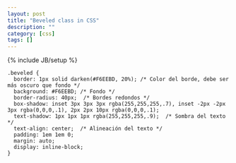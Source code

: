 ```yaml
---
layout: post
title: "Beveled class in CSS"
description: ""
category: [css]
tags: []
---
```

{% include JB/setup %}

    .beveled {
      border: 1px solid darken(#F6EEBD, 20%); /* Color del borde, debe ser más oscuro que fondo */
      background: #F6EEBD; /* Fondo */
      border-radius: 40px;  /* Bordes redondos */
      box-shadow: inset 3px 3px 3px rgba(255,255,255,.7), inset -2px -2px 3px rgba(0,0,0,.1), 2px 2px 10px rgba(0,0,0,.1);
      text-shadow: 1px 1px 1px rgba(255,255,255,.9);  /* Sombra del texto */
      text-align: center;  /* Alineación del texto */
      padding: 1em 1em 0;
      margin: auto;
      display: inline-block;
    }